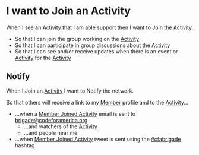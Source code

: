 #  I want to Join an Activity
When I see an [Activity](activity.md) that I am able support then I want to Join the [Activity](activity.md).
* So that I can join the group working on the [Activity](activity.md)
* So that I can participate in group discussions about the [Activity](activity.md)
* So that I can see and/or receive updates when there is an event or [Activity](activity.md) for the [Activity](activity.md)

## Notify
When I Join an [Activity](activity.md) I want to Notify the network.

So that others will receive a link to my [Member](member.md) profile and to the [Activity](activity.md)...

* ...when a [Member Joined Activity](member_joined_activity.md) email is sent to brigade@codeforamerica.org
  * ...and watchers of the [Activity](activity.md)
  * ...and people near me
* ...when [Member Joined Activity](member_joined_activity.md) tweet is sent using the [#cfabrigade](https://twitter.com/#!/search/%23cfabrigade) hashtag
